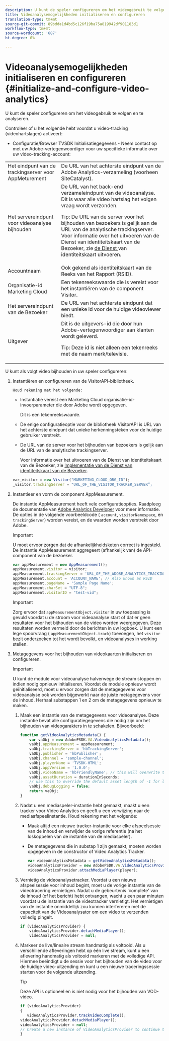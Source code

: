 ```yaml
---
description: U kunt de speler configureren om het videogebruik te volgen en te analyseren.
title: Videoanalysemogelijkheden initialiseren en configureren
translation-type: tm+mt
source-git-commit: 89bdda1d4bd5c126f19ba75a819942df901183d1
workflow-type: tm+mt
source-wordcount: '687'
ht-degree: 0%

---
```



# Videoanalysemogelijkheden initialiseren en configureren {#initialize-and-configure-video-analytics}

U kunt de speler configureren om het videogebruik te volgen en te analyseren.

Controleer of u het volgende hebt voordat u video-tracking (videohartslagen) activeert:

* Configuratie/Browser TVSDK Initialisatiegegevens - Neem contact op met uw Adobe-vertegenwoordiger voor uw specifieke informatie over uw video-tracking-account:

<table id="table_3565328ABBEE4605A92EAE1ADE5D6F84">
 <tbody>
  <tr>
   <td colname="col1"> Het eindpunt van de trackingserver voor AppMeturement </td>
   <td colname="col2"> De URL van het achterste eindpunt van de Adobe Analytics-verzameling (voorheen SiteCatalyst). </td>
  </tr>
  <tr>
   <td colname="col1"> Het servereindpunt voor videoanalyse bijhouden </td>
   <td colname="col2"> De URL van het back-end verzameleindpunt van de videoanalyse. Dit is waar alle video hartslag het volgen vraag wordt verzonden. <p>Tip:  De URL van de server voor het bijhouden van bezoekers is gelijk aan de URL van de analytische trackingserver. Voor informatie over het uitvoeren van de Dienst van identiteitskaart van de Bezoeker, zie <a href="https://marketing.adobe.com/resources/help/en_US/mcvid/mcvid-setup-target.html" format="html" scope="external"> de Dienst </a> van identiteitskaart uitvoeren. </p> </td>
  </tr>
  <tr>
   <td colname="col1"> Accountnaam </td>
   <td colname="col2"> Ook gekend als identiteitskaart van de Reeks van het Rapport (RSID). </td>
  </tr>
  <tr>
   <td colname="col1"> Organisatie-id Marketing Cloud </td>
   <td colname="col2"> Een tekenreekswaarde die is vereist voor het instantiëren van de component Visitor. </td>
  </tr>
  <tr>
   <td colname="col1"> Het servereindpunt van de Bezoeker </td>
   <td colname="col2"> De URL van het achterste eindpunt dat een unieke id voor de huidige videoviewer biedt. </td>
  </tr>
  <tr>
   <td colname="col1"> Uitgever </td>
   <td colname="col2"> Dit is de uitgevers-id die door hun Adobe-vertegenwoordiger aan klanten wordt geleverd. <p>Tip:  Deze id is niet alleen een tekenreeks met de naam merk/televisie. </p> </td>
  </tr>
 </tbody>
</table>

U kunt als volgt video bijhouden in uw speler configureren:

1. Instantiëren en configureren van de VisitorAPI-bibliotheek.

       Houd rekening met het volgende:
   
   * Instantiatie vereist een Marketing Cloud organisatie-id-invoerparameter die door Adobe wordt opgegeven.

      Dit is een tekenreekswaarde.
   * De enige configuratieoptie voor de bibliotheek VisitorAPI is URL van het achterste eindpunt dat unieke herkenningsteken voor de huidige gebruiker verstrekt.
   * De URL van de server voor het bijhouden van bezoekers is gelijk aan de URL van de analytische trackingserver.

      Voor informatie over het uitvoeren van de Dienst van identiteitskaart van de Bezoeker, zie [Implementatie van de Dienst van identiteitskaart van de Bezoeker](https://marketing.adobe.com/resources/help/en_US/mcvid/mcvid-setup-target.html).

   ```js
   var_visitor = new Visitor("MARKETING_CLOUD_ORG_ID");
   _visitor.trackingServer = "URL_OF_THE_VISITOR_TRACKER_SERVER”;
   ```

2. Instantieer en vorm de component AppMeasurement.

   De instantie AppMeasurement heeft vele configuratieopties. Raadpleeg de documentatie van [Adobe Analytics Developer](https://microsite.omniture.com/t2/help/en_US/reference/#Developer) voor meer informatie. De opties in de volgende voorbeeldcode ( `account`, `visitorNamespace`, en `trackingServer`) worden vereist, en de waarden worden verstrekt door Adobe.

   >[!IMPORTANT]
   >
   >U moet ervoor zorgen dat de afhankelijkheidsketen correct is ingesteld. De instantie AppMeasurement aggregeert (afhankelijk van) de API-component van de bezoeker.

   ```js
   var appMeasurement = new AppMeasurement();
   appMeasurement.visitor = visitor;
   appMeasurement.trackingServer = 'URL_OF_THE_ADOBE_ANALYTICS_TRACKING_SERVER';
   appMeasurement.account = 'ACCOUNT_NAME'; // Also known as RSID
   appMeasurement.pageName = 'Sample Page Name';
   appMeasurement.charSet = "UTF-8";
   appMeasurement.visitorID = "test-vid";
   ```

   >[!IMPORTANT]
   >
   >Zorg ervoor dat `appMeasurementObject.visitor` in uw toepassing is gevuld voordat u de stroom voor videoanalyse start of dat er geen resultaten voor het bijhouden van de video worden weergegeven. Deze resultaten worden vermeld door de berichten in uw logboek. U kunt een lege spoorvraag ( `appMeasurementObject.track`) toevoegen, het `visitor` bezit onderzoeken tot het wordt bevolkt, en videoanalyses in werking stellen.

3. Metagegevens voor het bijhouden van videokaarten initialiseren en configureren.

   >[!IMPORTANT]
   >
   >U kunt de module voor videoanalyse halverwege de stream stoppen en indien nodig opnieuw initialiseren. Voordat de module opnieuw wordt geïnitialiseerd, moet u ervoor zorgen dat de metagegevens voor videoanalyse ook worden bijgewerkt naar de juiste metagegevens voor de inhoud. Herhaal substappen 1 en 2 om de metagegevens opnieuw te maken.

   1. Maak een instantie van de metagegevens voor videoanalyse.
Deze instantie bevat alle configuratiegegevens die nodig zijn om het bijhouden van videogarakters in te schakelen. Bijvoorbeeld:

      ```js
      function getVideoAnalyticsMetadata() {
          var vaObj = new AdobePSDK.VA.VideoAnalyticsMetadata();
          vaObj.appMeasurement = appMeasurement;
          vaObj.trackingServer = 'hbTrackingServer';
          vaObj.publisher = 'hbPublisher';
          vaObj.channel = 'sample-channel';
          vaObj.playerName = 'TVSDK-HTML';
          vaObj.appVersion = '1.0.0';
          vaObj.videoName = 'hbFriendlyName'; // this will overwrite the ContextData variable a.media.friendlyName
          vaObj.assetDuration = durationInSeconds;
          // use this to override the default asset length of -1 for live streams
          vaObj.debugLogging = false;
          return vaObj;
      }
      ```

   2. Nadat u een mediaspeler-instantie hebt gemaakt, maakt u een tracker voor Video Analytics en geeft u een verwijzing naar de mediaafspeelinstantie.
Houd rekening met het volgende:

      * Maak altijd een nieuwe tracker-instantie voor elke afspeelsessie van de inhoud en verwijder de vorige referentie (na het loskoppelen van de instantie van de mediaspeler).
      * De metagegevens die in substap 1 zijn gemaakt, moeten worden opgegeven in de constructor of Video Analytics Tracker.

         ```js
         var videoAnalyticsMetadata = getVideoAnalyticsMetadata();
         videoAnalyticsProvider = new AdobePSDK.VA.VideoAnalyticsProvider(videoAnalyticsMetadata);
         videoAnalyticsProvider.attachMediaPlayer(player);
         ```
   3. Vernietig de videoanalysetracker.
Voordat u een nieuwe afspeelsessie voor inhoud begint, moet u de vorige instantie van de videotracering vernietigen. Nadat u de gebeurtenis &#39;complete&#39; van de inhoud (of het bericht) hebt ontvangen, wacht u een paar minuten voordat u de instantie van de videotracker vernietigt. Het vernietigen van de instantie onmiddellijk zou kunnen interfereren met de capaciteit van de Videoanalysator om een video te verzenden volledig pingelt.

      ```js
      if (videoAnalyticsProvider) {
          videoAnalyticsProvider.detachMediaPlayer();
          videoAnalyticsProvider = null;
      ```
   4. Markeer de live/lineaire stream handmatig als voltooid.
Als u verschillende afleveringen hebt op één live stream, kunt u een aflevering handmatig als voltooid markeren met de volledige API. Hiermee beëindigt u de sessie voor het bijhouden van de video voor de huidige video-uitzending en kunt u een nieuwe traceringssessie starten voor de volgende uitzending.
      >[!TIP]
      >
      >Deze API is optioneel en is niet nodig voor het bijhouden van VOD-video.

      ```js
      if (videoAnalyticsProvider)
      {
         videoAnalyticsProvider.trackVideoComplete();
      videoAnalyticsProvider.detachMediaPlayer();
      videoAnalyticsProvider = null;
      // Create a new instance of VideoAnalyticsProvider to continue tracking.
      } 
      ```
